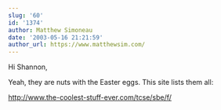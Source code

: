 ```yaml
---
slug: '60'
id: '1374'
author: Matthew Simoneau
date: '2003-05-16 21:21:59'
author_url: https://www.matthewsim.com/
---
```

Hi Shannon,

Yeah, they are nuts with the Easter eggs.  This site lists them all:

<a href="http://www.the-coolest-stuff-ever.com/tcse/sbe/f/" rel="nofollow">http://www.the-coolest-stuff-ever.com/tcse/sbe/f/</a>
